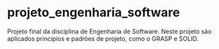 # projeto_engenharia_software
Projeto final da disciplina de Engenharia de Software. Neste projeto são aplicados princípios e padrões de projeto, como o GRASP e SOLID.
